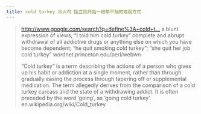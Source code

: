 ```yaml
---
title: cold turkey 冷火鸡 指立刻开始一根都不抽的戒烟方式
---
```


<blockquote>
  <p><a href="http://www.google.com/search?q=define%3A+cold+turkey">http://www.google.com/search?q=define%3A+cold+t...</a>
  a blunt expression of views; &#8220;I told him cold turkey&#8221;
  complete and abrupt withdrawal of all addictive drugs or anything else on which you have become dependent; &#8220;he quit smoking cold turkey&#8221;; &#8220;she quit her job cold turkey&#8221;
  wordnet.princeton.edu/perl/webwn</p>
  
  <p>&#8220;Cold turkey&#8221; is a term describing the actions of a person who gives up his habit or addiction at a single moment, rather than through gradually easing the process through tapering off or supplemental medication. The term allegedly derives from the comparison of a cold turkey carcass and the state of a withdrawing addict. It is often preceded by the word &#8216;going&#8217;, as &#8216;going cold turkey&#8217;.
  en.wikipedia.org/wiki/Cold_turkey</p>
</blockquote>
